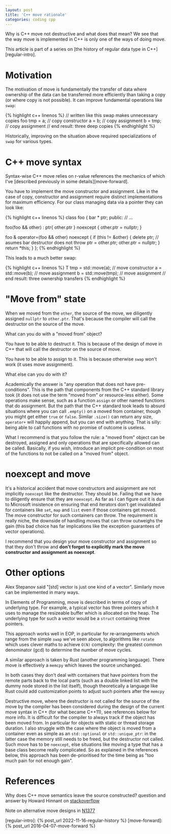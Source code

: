 ```yaml
---
layout: post
title: 'C++ move rationale'
categories: coding cpp
---
```


Why is C++ move not destructive and what does that mean? We see that the way
move is implemented in C++ is only one of the ways of doing move.

This article is part of a series on [the history of regular data type in
C++][regular-intro].


# Motivation

The motivation of move is fundamentally the transfer of data where ownership of
the data can be transferred more efficiently than taking a copy (or where copy
is not possible). It can improve fundamental operations like `swap`:

{% highlight c++ linenos %}
  // written like this swap makes unnecessary copies
  foo tmp = a; // copy constructor
  a = b;       // copy assignment
  b = tmp;     // copy assignment
  // end result: three deep copies
{% endhighlight %}

Historically, improving on the situation above required specializations of
`swap` for various types.


# C++ move syntax

Syntax-wise C++ move relies on r-value references the mechanics of which I've
[described previously in some details][move-forward].

You have to implement the move constructor and assignment. Like in the case of
copy, constructor and assignment require distinct implementations for maximum
efficiency. For our class managing data via a pointer they can look like:

{% highlight c++ linenos %}
class foo {
  bar * ptr;
public:
  // ...

  foo(foo && other) : ptr{ other.ptr } noexcept {
    other.ptr = nullptr;
  }

  foo & operator=(foo && other) noexcept {
    if (this != &other) {
      delete ptr; // asumes bar destructor does not throw
      ptr = other.ptr;
      other.ptr = nullptr;
    }
    return *this;
  }
};
{% endhighlight %}

This leads to a much better swap:

{% highlight c++ linenos %}
  T tmp = std::move(a); // move constructor
  a = std::move(b);     // move assignment
  b = std::move(tmp);   // move assignment
  // end result: three ownership transfers
{% endhighlight %}


# "Move from" state

When we moved from the `other`, the source of the move, we diligently assigned
`nullptr` to `other.ptr`. That's because the compiler will call the destructor
on the source of the move.

What can you do with a "moved from" object?

You have to be able to destruct it. This is because of the design of move in
C++ that will call the destructor on the source of move.

You have to be able to assign to it. This is because otherwise `swap` won't
work (it uses move assignment).

What else can you do with it?

Academically the answer is "any operation that does not have pre-conditions".
This is the path that components from the C++ standard library took (it does
not use the term "moved from" or resource-less either). Some operations make
sense, such as a function `assign` or other named functions that do assignment.
But the path that the C++ standard took leads to absurd situations where you
can call `.empty()` on a moved from container, though you might get either
`true` or `false`. Similar `.size()` can return any size, `operator+` will
happily append, but you can end with anything. That is silly: being able to
call functions with no promise of outcome is useless.

What I recommend is that you follow the rule: a "moved from" object can be
destroyed, assigned and only operations that are specifically allowed can be
called. Basically, if you wish, introduce an implicit pre-condition on most of
the functions to not be called on a "moved from" object.


# noexcept and move

It's a historical accident that move constructors and assignment are not
implicitly `noexcept` like the destructor. They should be. Failing that we have
to diligently ensure that they are `noexcept`. As far as I can figure out it is
due to Microsoft insistence on ensuring that end iterators don't get
invalidated for containers like `set`, `map` and `list` even if those
containers get moved. The move constructor for such containers can throw. The
requirement is really niche, the downside of handling moves that can throw
outweighs the gain (this bad choice has far implications like the exception
guarantees of vector operations).

I recommend that you design your move constructor and assignment so that they
don't throw and **don't forget to explicitly mark the move constructor and
assignment as noexcept**.


# Other options

Alex Stepanov said "[std] vector is just one kind of a vector". Similarly move
can be implemented in many ways.

In Elements of Programming, move is described in terms of copy of underlying
type. For example, a typical vector has three pointers which it uses to manage
the resizeable buffer which is allocated on the heap. The underlying type for
such a vector would be a `struct` containing three pointers.

This approach works well in EOP, in particular for re-arrangements which range
from the simple `swap` we've seen above, to algorithms like `rotate` which uses
clever maths to achieve `O(N)` complexity: the greatest common denominator
(gcd) to determine the number of move cycles.

A similar approach is taken by Rust (another programming language). There move
is effectively a `memcpy` which leaves the source unchanged.

In both cases they don't deal with containers that have pointers from the
remote parts back to the local parts (such as a double linked list with the
dummy node stored in the list itself), though theoretically a language like
Rust could add customization points to adjust such pointers after the
`memcpy`

Destructive move, where the destructor is not called for the source of the move
by the compiler has been considered during the design of the current move
syntax in C++ (for what became C++11), see references below for more info. It
is difficult for the compiler to always track if the object has been moved
from. In particular for objects with static or thread storage duration. I also
struggle with the case where the object is moved from a container even as
simple as an `std::optional` or `std::unique_ptr`: in the latter case the
memory still needs to be freed, but the destructor not called. Such move has to
be `noexcept`, else situations like moving a type that has a base class become
really complicated. So as explained in the references below, this approach has
been de-prioritised for the time being as "too much pain for not enough gain".


# References

Why does C++ move semantics leave the source constructed? question and answer
by Howard Hinnant on
[stackoverflow](https://stackoverflow.com/questions/33455067/why-does-c-move-semantics-leave-the-source-constructed)

Note on alternative move designs in
[N1377](https://www.open-std.org/jtc1/sc22/wg21/docs/papers/2002/n1377.htm#Alternative%20move%20designs)

[regular-intro]:   {% post_url 2022-11-16-regular-history %}
[move-forward]:    {% post_url 2016-04-07-move-forward %}
